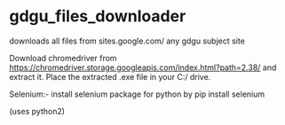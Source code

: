 # gdgu_files_downloader
downloads all files from sites.google.com/ any gdgu subject site

Download chromedriver from https://chromedriver.storage.googleapis.com/index.html?path=2.38/ and extract it. Place the extracted .exe file in your C:/ drive.

Selenium:- install selenium package for python by
pip install selenium

(uses python2)
